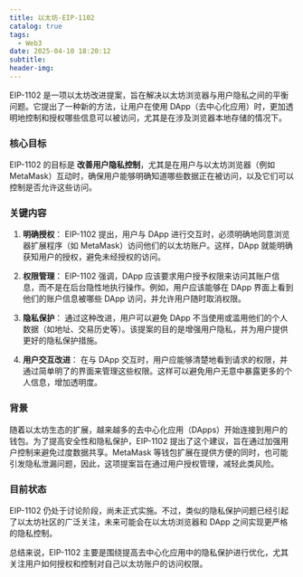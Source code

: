 ```yaml
---
title: 以太坊-EIP-1102
catalog: true
tags:
  - Web3
date: 2025-04-10 18:20:12
subtitle:
header-img:
---
```


EIP-1102 是一项以太坊改进提案，旨在解决以太坊浏览器与用户隐私之间的平衡问题。它提出了一种新的方法，让用户在使用 DApp（去中心化应用）时，更加透明地控制和授权哪些信息可以被访问，尤其是在涉及浏览器本地存储的情况下。

### 核心目标
EIP-1102 的目标是 **改善用户隐私控制**，尤其是在用户与以太坊浏览器（例如 MetaMask）互动时，确保用户能够明确知道哪些数据正在被访问，以及它们可以控制是否允许这些访问。

### 关键内容
1. **明确授权**：
   EIP-1102 提出，用户与 DApp 进行交互时，必须明确地同意浏览器扩展程序（如 MetaMask）访问他们的以太坊账户。这样，DApp 就能明确获知用户的授权，避免未经授权的访问。

2. **权限管理**：
   EIP-1102 强调，DApp 应该要求用户授予权限来访问其账户信息，而不是在后台隐性地执行操作。例如，用户应该能够在 DApp 界面上看到他们的账户信息被哪些 DApp 访问，并允许用户随时取消权限。

3. **隐私保护**：
   通过这种改进，用户可以避免 DApp 不当使用或滥用他们的个人数据（如地址、交易历史等）。该提案的目的是增强用户隐私，并为用户提供更好的隐私保护措施。

4. **用户交互改进**：
   在与 DApp 交互时，用户应能够清楚地看到请求的权限，并通过简单明了的界面来管理这些权限。这样可以避免用户无意中暴露更多的个人信息，增加透明度。

### 背景
随着以太坊生态的扩展，越来越多的去中心化应用（DApps）开始连接到用户的钱包。为了提高安全性和隐私保护，EIP-1102 提出了这个建议，旨在通过加强用户控制来避免过度数据共享。MetaMask 等钱包扩展在提供方便的同时，也可能引发隐私泄漏问题，因此，这项提案旨在通过用户授权管理，减轻此类风险。

### 目前状态
EIP-1102 仍处于讨论阶段，尚未正式实施。不过，类似的隐私保护问题已经引起了以太坊社区的广泛关注，未来可能会在以太坊浏览器和 DApp 之间实现更严格的隐私控制。

总结来说，EIP-1102 主要是围绕提高去中心化应用中的隐私保护进行优化，尤其关注用户如何授权和控制对自己以太坊账户的访问权限。